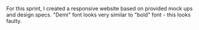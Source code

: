 For this sprint, I created a responsive website based on provided mock ups and design specs. "Demi" font looks very similar to "bold" font - this looks faulty.
